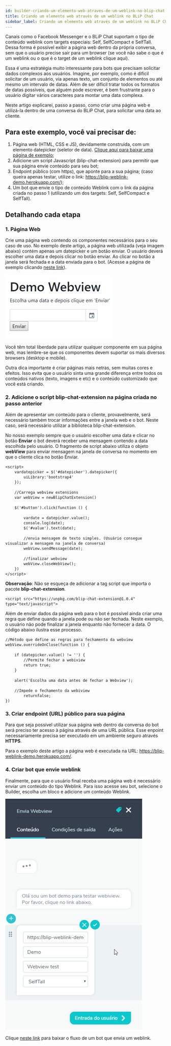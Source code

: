 ```yaml
---
id: builder-criando-um-elemento-web-atraves-de-um-weblink-no-blip-chat
title: Criando um elemento web através de um weblink no BLiP Chat
sidebar_label: Criando um elemento web através de um weblink no BLiP Chat
---
```


Canais como o Facebook Messenger e o BLiP Chat suportam o tipo de conteúdo weblink com targets especiais: Self, SelfCompact e SelfTall. Dessa forma é possível exibir a página web dentro da própria conversa, sem que o usuário precise sair para um browser (se você não sabe o que é um weblink ou o que é o target de um weblink clique aqui).

Essa é uma estratégia muito interessante para bots que precisam solicitar dados complexos aos usuários. Imagine, por exemplo, como é difícil solicitar de um usuário, via apenas texto, um conjunto de elementos ou até mesmo um intervalo de datas. Além de ser difícil tratar todos os formatos de datas possíveis, que alguém pode escrever, é bem frustrante para o usuário digitar vários caracteres para montar uma data complexa.

Neste artigo explicarei, passo a passo, como criar uma página web e utilizá-la dentro de uma conversa do BLiP Chat, para solicitar uma data ao cliente.

## Para este exemplo, você vai precisar de:

1. Página web (HTML, CSS e JS), devidamente construida, com um elemento datepicker (seletor de data). [Clique aqui para baixar uma página de exemplo](https://github.com/takenet/blip-chat-extension/blob/master/samples/demo-webview.html);
2. Adicione um script Javascript (blip-chat-extension) para permitir que sua página envie conteúdo para seu bot;
3. Endpoint público (com https), que aponte para a sua página; (caso queira apenas testar, utilize o link: <https://blip-weblink-demo.herokuapp.com/>);
4. Um bot que envie o tipo de conteúdo Weblink com o link da página criada no passo 1 (utilizando um dos targets: Self, SelfCompact e SelfTall).

## Detalhando cada etapa

### 1. Página Web

Crie uma página web contendo os componentes necessários para o seu caso de uso. No exemplo deste artigo, a página web utilizada (veja imagem abaixo) contém apenas um datepicker e um botão enviar. O usuário deverá escolher uma data e depois clicar no botão enviar. Ao clicar no botão a janela será fechada e a data enviada para o bot. (Acesse a página de exemplo clicando [neste link](https://blip-weblink-demo.herokuapp.com/)).

![Página de exemplo](../../assets/practice/builder/builder-criando-um-elemento-web-atraves-de-um-weblink-no-blip-chat-1.png)

Você têm total liberdade para utilizar qualquer componente em sua página web, mas lembre-se que os componentes devem suportar os mais diversos browsers (desktop e mobile).

Outra dica importante é criar páginas mais netras, sem muitas cores e efeitos. Isso evita que o usuário sinta uma grande diferença entre todos os conteúdos nativos (texto, imagens e etc) e o conteúdo customizado que você está criando.

### 2. Adicione o script blip-chat-extension na página criada no passo anterior

Além de apresentar um conteúdo para o cliente, provavelmente, será necessário também trocar informações entre a janela web e o bot. Neste caso, será necessário utilizar a biblioteca blip-chat-extension.

No nosso exemplo sempre que o usuário escolher uma data e clicar no botão **Enviar** o bot deverá receber uma mensagem contendo a data escolhida pelo usuário. O fragmento de script abaixo utiliza o objeto **webView** para enviar mensagem na janela de conversa no momento em que o cliente clica no botão Enviar. 

    <script>
        vardatepicker = $('#datepicker').datepicker({
            uiLibrary:'bootstrap4'
        });

        //Carrega webview extensions
        var webView = newBlipChatExtension()

        $('#button').click(function () {
            
            vardate = datepicker.value();
            console.log(date);
            $('#value').text(date);

            //envia mensagem de texto simples. (Usuário consegue visualizar a mensagem na janela de conversa)
            webView.sendMessage(date);

            //finalizar webview
            webView.closeWebView();
        })
    </script>

**Observação**: Não se esqueça de adicionar a tag script que importa o pacote **blip-chat-extension**.

    <script src="https://unpkg.com/blip-chat-extension@1.0.4" type="text/javascript">

Além de enviar dados da página web para o bot é possível ainda criar uma regra que define quando a janela pode ou não ser fechada. Neste exemplo, o usuário não pode finalizar a janela enquanto não fornecer a data. O código abaixo ilustra esse processo.

    //Método que define as regras para fechamento da webview
    webView.overrideOnClose(function () {

        if (datepicker.value() != '') {
            //Permite fechar a webiview
            return true;
        }

        alert('Escolha uma data antes de fechar a Webview');
        
        //Impede o fechamento da webiview
            returnfalse;
    })

### 3. Criar endpoint (URL) público para sua página

Para que seja possível utilizar sua página web dentro da conversa do bot será preciso ter acesso à página através de uma URL pública. Esse enpoint necessariamente precisa ser executado em um ambiente seguro através **HTTPS**.

Para o exemplo deste artigo a página web é executada na URL: <https://blip-weblink-demo.herokuapp.com/>.

### 4. Criar bot que envie weblink

Finalmente, para que o usuário final receba uma página web é necessário enviar um conteúdo do tipo Weblink. Para isso acesse seu bot, selecione o Builder, escolha um bloco e adicione um conteúdo Weblink. 

![](../../assets/practice/builder/builder-criando-um-elemento-web-atraves-de-um-weblink-no-blip-chat-2.png)

Clique [neste link](https://drive.google.com/file/d/1bH2Kkya47lOMUxs4Uhque1ONItFFqqeQ/view) para baixar o fluxo de um bot que envia um weblink.


